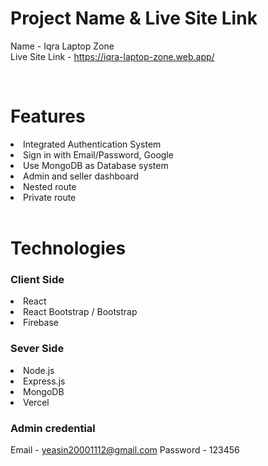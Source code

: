 # Project Name & Live Site Link

Name - Iqra Laptop Zone 
<br/>
Live Site Link - https://iqra-laptop-zone.web.app/

<br/>

# Features

<li> Integrated Authentication System </li>
<li> Sign in with Email/Password, Google </li>
<li> Use MongoDB as Database system </li>
<li> Admin and seller dashboard </li>
<li> Nested route </li>
<li> Private route </li>

<br/>

# Technologies

### Client Side 

<li> React </li>
<li> React Bootstrap / Bootstrap </li>
<li> Firebase </li>

### Sever Side

<li> Node.js </li>
<li> Express.js </li>
<li> MongoDB </li>
<li> Vercel </li>

### Admin credential

Email - yeasin20001112@gmail.com
Password - 123456 
